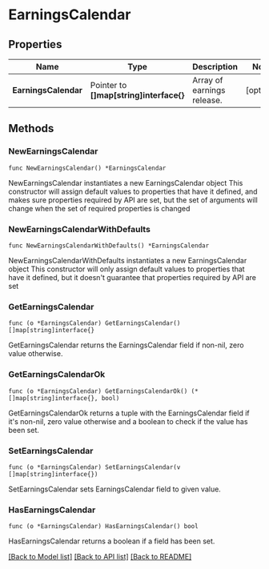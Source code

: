# EarningsCalendar

## Properties

Name | Type | Description | Notes
------------ | ------------- | ------------- | -------------
**EarningsCalendar** | Pointer to **[]map[string]interface{}** | Array of earnings release. | [optional] 

## Methods

### NewEarningsCalendar

`func NewEarningsCalendar() *EarningsCalendar`

NewEarningsCalendar instantiates a new EarningsCalendar object
This constructor will assign default values to properties that have it defined,
and makes sure properties required by API are set, but the set of arguments
will change when the set of required properties is changed

### NewEarningsCalendarWithDefaults

`func NewEarningsCalendarWithDefaults() *EarningsCalendar`

NewEarningsCalendarWithDefaults instantiates a new EarningsCalendar object
This constructor will only assign default values to properties that have it defined,
but it doesn't guarantee that properties required by API are set

### GetEarningsCalendar

`func (o *EarningsCalendar) GetEarningsCalendar() []map[string]interface{}`

GetEarningsCalendar returns the EarningsCalendar field if non-nil, zero value otherwise.

### GetEarningsCalendarOk

`func (o *EarningsCalendar) GetEarningsCalendarOk() (*[]map[string]interface{}, bool)`

GetEarningsCalendarOk returns a tuple with the EarningsCalendar field if it's non-nil, zero value otherwise
and a boolean to check if the value has been set.

### SetEarningsCalendar

`func (o *EarningsCalendar) SetEarningsCalendar(v []map[string]interface{})`

SetEarningsCalendar sets EarningsCalendar field to given value.

### HasEarningsCalendar

`func (o *EarningsCalendar) HasEarningsCalendar() bool`

HasEarningsCalendar returns a boolean if a field has been set.


[[Back to Model list]](../README.md#documentation-for-models) [[Back to API list]](../README.md#documentation-for-api-endpoints) [[Back to README]](../README.md)


